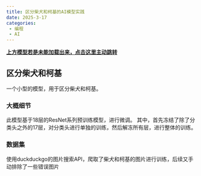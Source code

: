 ```yaml
---
title: 区分柴犬和柯基的AI模型实践
date: 2025-3-17
categories:
 - 编程
 - AI
---
```


<kjcq />


[**上方模型若是未能加载出来，点击这里主动跳转**](https://inksnow-corgi-shiba.hf.space/)

## 区分柴犬和柯基
一个小型的模型，用于区分柴犬和柯基。
### 大概细节
此模型基于18层的ResNet系列预训练模型，进行微调。
其中，首先冻结了除了分类头之外的17层，对分类头进行单独的训练，然后解冻所有层，进行整体的训练。
### 数据集
使用duckduckgo的图片搜索API，爬取了柴犬和柯基的图片进行训练，后续又手动排除了一些错误图片

